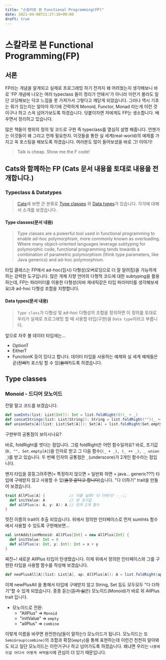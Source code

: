 ```yaml
---
title: "스칼라로 본 Functional Programming(FP)"
date: 2021-04-08T21:27:10+09:00
draft: true
---
```


# 스칼라로 본 Functional Programming(FP)

## 서론

FP라는 개념을 알게되고 실제로 프로그래밍 하기 전까지 왜 어려웠는지 생각해보니 바로 'FP 개념에 나오는 여러 typeclass 들이 정리가 안돼서'가 아니라 이런거 몰라도 일단 코딩해보는 닥코 느낌을 못 가져가서 그렇다고 깨닫게 되었습니다. 그러나 역시 기초는 뭐가 있는지는 알아야 하기에 간략하게 Monoid, Functor, Monad 라는게 이런 것이구나 하고 스윽 넘어가보도록 하겠습니다. 덧붙이자면 저에게도 FP는 생소합니다. 배우면서 정리하고 있습니다.

많은 책들이 행위의 정의 및 코드로 구현 즉 typeclass를 열심히 설명 해줍니다. 언젠가는 이것들이 왜 그리고 언제 필요한지. 이것들을 통한 실 세계(real-world)의 예제를 가지고 꼭 포스팅을 해보도록 하겠습니다. 여러분도 많이 들어보셨을 바로 그! 이야기!

> Talk is cheap. Show me the F code!

## Cats와 함께하는 FP (Cats 문서 내용을 토대로 내용을 전개합니다.)

### Typeclass & Datatypes

> [Cats](https://typelevel.org/cats)에 보면 큰 분류로 [Type classes](https://typelevel.org/cats/typeclasses.html) 와 [Data types](https://typelevel.org/cats/datatypes.html)가 있습니다. 각각에 대해서 소개를 보겠습니다.

#### Type classes(문서 내용)

> Type classes are a powerful tool used in functional programming to enable ad-hoc polymorphism, more commonly known as overloading. Where many object-oriented languages leverage subtyping for polymorphic code, functional programming tends towards a combination of parametric polymorphism (think type parameters, like Java generics) and ad-hoc polymorphism.

타입 클래스는 FP에서 ad-hoc(임시) 다형성(오버로딩으로 더 잘 알려짐)을 가능하게 하는 강력한 도구입니다. 많은 개채 지향 언어의 다형적 코드에 대한 subtyping을 활용하는데, FP는 파라미터를 이용한 다형성(자바 제네릭같은 타입 파라미터를 생각해보세요)과 ad-hoc 다형성 조합을 지향합니다.

#### Data types(문서 내용)

> `Type class`가 다형성 및 ad-hoc 다형성의 조합을 정의하면 이 정의를 토대로 우리가 실제로 프로그래밍 할 때 사용할 타입(구현)을 `Data type`이라고 부릅니다.

앞으로 자주 볼 데이터 타입에는...
* OptionT
* EitherT
* FunctionK
등이 있다고 합니다. 데이터 타입을 사용하는 예제와 실 세계 예제들은 곧(~~진짜?~~) 포스팅 할 수 있(~~을까?~~)도록 하겠습니다.

## Type classes

### Monoid - 드디어 모노이드

잔말 말고 코드를 보겠습니다.

```scala
def sumInts(list: List[Int]): Int = list.foldRight(0)(_ + _)
def concatStrings(list: List[String]): String = list.foldRight("")(_ ++ _)
def unionSets[A](list: List[Set[A]]): Set[A] = list.foldRight(Set.empty[A])(_ union _)
```

구현부의 공통점이 보이시나요?

바로, foldRight를 썻다는 점입니다. 그럼 foldRight은 어떤 함수일까요? 바로, 초기값(`0, "", Set.empty[A]`)을 인자로 받고 그 다음 함수(`(_ + _), (_ ++ _), _ union _`)를 받고 있습니다. 두 번째 인자의 공통점은 `_`(underscore)가 2개인 함수라는 점입니다.

왠지 타입을 뭉뚱그려주면(= 특정하지 않으면 = 일반화 하면 = java... generic???) 타입에 구애받지 않고 사용할 수 있(~~을것 같다고 합니다~~)습니다. "다 더하기" trait을 만들어 보겠습니다.
```scala
trait AllPlus[A] {           // 이름 실화? 다 더하기? -_-;;
  def initValue: A           // 빈 초기값
  def allPlus(x: A, y: A): A // 인자 2개 함수
}
```

멋진 이름의 trait이 추출 되었습니다. 위에서 정의한 인터페이스로 먼저 sumInts 함수에서 사용할 수 있도록 구현해보면...
```scala
val intAdditionMonoid: AllPlus[Int] = new AllPlus[Int] {
  def initValue: Int = 0
  def allPlus(x: Int, y: Int): Int = x + y
}
```

짜잔~! 새로운 AllPlus 타입이 탄생했습니다. 이제 위에서 정의한 인터페이스와 그를 구현한 타입을 사용할 함수를 작성해 보겠습니다.
```scala
def neoPlusAll[A](list: List[A], ap: AllPlus[A]): A = list.foldRight(ap.initValue)(ap.allPlus)
```

이제 newPlusAll 을 통해서 타입에 구애받지 않고 String, Set 등도 모두모두 "다 더하기"할 수 있게 되었습니다. 종종 듣는(~~듣기 싫은~~) 모노이드(Monoid)가 바로 위 AllPlus trait 입니다.
* 모노이드로 전환:
  * "AllPlus" => `Monoid`
  * "initValue" => `empty`
  * "allPlus" => `combine`

이렇게 이름을 바꾸면 완전한(남들이 말하는!) 모노이드가 됩니다. 모노이드는 또 `SemiGroup(combine)`의 조합과 확장(`empty`)을 통해 표현하는데 이런건 천천히 알아봐도 되고 일단 모노이드는 이런거구나 하고 넘어가도록 하겠습니다. 왜냐면 우리는 `나중에 이걸 어디서 어떻게 써먹을지`에 관심이 더 있기 때문입니다.